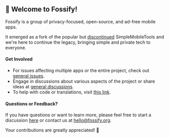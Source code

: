## 👋 Welcome to Fossify!

Fossify is a group of privacy-focused, open-source, and ad-free mobile apps. 

It emerged as a fork of the popular but [discontinued](https://github.com/SimpleMobileTools/General-Discussion/issues/241) SimpleMobileTools and we're here to continue the legacy, bringing simple and private tech to everyone.

#### Get Involved
- For issues affecting multiple apps or the entire project, check out [general issues](https://github.com/FossifyOrg/General-Discussion/issues). 
- Engage in discussions about various aspects of the project or share ideas at [general discussions](https://github.com/FossifyOrg/General-Discussion/discussions).
- To help with code or translations, visit [this link](https://github.com/FossifyOrg/General-Discussion?tab=readme-ov-file#faq).

#### Questions or Feedback?
If you have questions or want to learn more, please feel free to start a discussion [here](https://github.com/orgs/FossifyOrg/discussions) or contact us at [hello@fossify.org](mailto:hello@fossify.org).

Your contributions are greatly appreciated! 🌟
